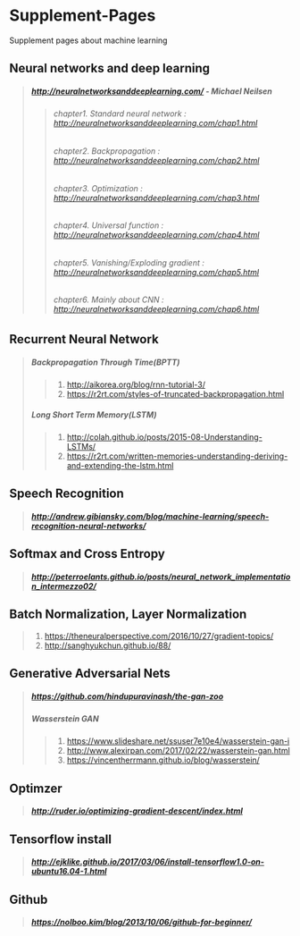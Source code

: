 # Supplement-Pages
Supplement pages about machine learning 

Neural networks and deep learning
---------------------------------
> ##### http://neuralnetworksanddeeplearning.com/ - Michael Neilsen
>> ###### chapter1. Standard neural network : http://neuralnetworksanddeeplearning.com/chap1.html
>> ###### chapter2. Backpropagation : http://neuralnetworksanddeeplearning.com/chap2.html
>> ###### chapter3. Optimization : http://neuralnetworksanddeeplearning.com/chap3.html
>> ###### chapter4. Universal function : http://neuralnetworksanddeeplearning.com/chap4.html
>> ###### chapter5. Vanishing/Exploding gradient : http://neuralnetworksanddeeplearning.com/chap5.html
>> ###### chapter6. Mainly about CNN : http://neuralnetworksanddeeplearning.com/chap6.html

Recurrent Neural Network
------------------------
> ##### Backpropagation Through Time(BPTT)
>> 1. http://aikorea.org/blog/rnn-tutorial-3/
>> 2. https://r2rt.com/styles-of-truncated-backpropagation.html
> ##### Long Short Term Memory(LSTM)
>> 1. http://colah.github.io/posts/2015-08-Understanding-LSTMs/
>> 2. https://r2rt.com/written-memories-understanding-deriving-and-extending-the-lstm.html

Speech Recognition
------------------
> ##### http://andrew.gibiansky.com/blog/machine-learning/speech-recognition-neural-networks/

Softmax and Cross Entropy
-------------------------
> ##### http://peterroelants.github.io/posts/neural_network_implementation_intermezzo02/

Batch Normalization, Layer Normalization
----------------------------------------
> 1. https://theneuralperspective.com/2016/10/27/gradient-topics/
> 2. http://sanghyukchun.github.io/88/

Generative Adversarial Nets
-----------------------------------
> ##### https://github.com/hindupuravinash/the-gan-zoo
> ##### Wasserstein GAN
>> 1. https://www.slideshare.net/ssuser7e10e4/wasserstein-gan-i
>> 2. http://www.alexirpan.com/2017/02/22/wasserstein-gan.html
>> 3. https://vincentherrmann.github.io/blog/wasserstein/

Optimzer
--------
> ##### http://ruder.io/optimizing-gradient-descent/index.html

Tensorflow install
------------------
> ##### http://ejklike.github.io/2017/03/06/install-tensorflow1.0-on-ubuntu16.04-1.html

Github
------
> ##### https://nolboo.kim/blog/2013/10/06/github-for-beginner/
